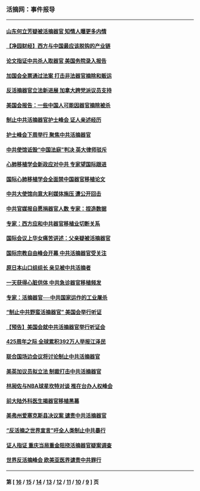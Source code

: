 ### 活摘网：事件报导
---
#### [山东何立芳疑被活摘器官 知情人曝更多内情](../../pages/nf5877/n14047530.md?08170430) 
#### [【净园财经】西方与中国最应该脱钩的产业链](../../pages/nf5877/n14016113.md?08170430) 
#### [论文指证中共杀人取器官 美国务院录入报告](../../pages/nf5877/n13999890.md?08170430) 
#### [加国会全票通过法案 打击非法器官摘除和贩运](../../pages/nf5877/n13884924.md?08170430) 
#### [反活摘器官立法新进展 加拿大跨党派议员支持](../../pages/nf5877/n13876061.md?08170430) 
#### [美国会报告：一些中国人可能因器官摘除被杀](../../pages/nf5877/n13867964.md?08170430) 
#### [制止中共活摘器官护士峰会 证人亲述经历](../../pages/nf5877/n13859007.md?08170430) 
#### [护士峰会下周举行 聚焦中共活摘器官](../../pages/nf5877/n13855418.md?08170430) 
#### [中共使馆诋毁“中国法庭”判决 英大律师驳斥](../../pages/nf5877/n13833945.md?08170430) 
#### [心肺移植学会新政应对中共 专家望国际跟进](../../pages/nf5877/n13829043.md?08170430) 
#### [国际心肺移植学会全面禁中国器官移植论文](../../pages/nf5877/n13827785.md?08170430) 
#### [中共大使馆向意大利媒体施压 遭公开回击](../../pages/nf5877/n13826038.md?08170430) 
#### [中共官媒报自愿捐器官人数 专家：捏造数据](../../pages/nf5877/n13814130.md?08170430) 
#### [专家：西方应和中共器官移植业切断关系](../../pages/nf5877/n13772828.md?08170430) 
#### [国际会议上华女痛苦讲述：父亲疑被活摘器官](../../pages/nf5877/n13771583.md?08170430) 
#### [国际宗教自由峰会开幕 中共活摘器官受关注](../../pages/nf5877/n13769995.md?08170430) 
#### [原日本山口组组长 亲见被中共活摘者](../../pages/nf5877/n13767360.md?08170430) 
#### [一天获得心脏供体 中共急诊器官移植频发](../../pages/nf5877/n13764689.md?08170430) 
#### [专家：活摘器官──中共国家运作的工业屠杀](../../pages/nf5877/n13761178.md?08170430) 
#### [“制止中共野蛮活摘器官” 美国会举行听证](../../pages/nf5877/n13735831.md?08170430) 
#### [【预告】美国会就中共活摘器官举行听证会](../../pages/nf5877/n13732843.md?08170430) 
#### [425周年之际 全球累积392万人举报江泽民](../../pages/nf5877/n13719232.md?08170430) 
#### [联合国场边会议将讨论制止中共活摘器官](../../pages/nf5877/n13656361.md?08170430) 
#### [美英加议员拟立法 制裁打击中共活摘器官](../../pages/nf5877/n13430251.md?08170430) 
#### [林昶佐与NBA球星坎特对谈 推在台办人权峰会](../../pages/nf5877/n13414467.md?08170430) 
#### [前大陆外科医生揭器官移植黑幕](../../pages/nf5877/n13401416.md?08170430) 
#### [美弗州爱塞克斯县决议案 谴责中共活摘器官](../../pages/nf5877/n13320919.md?08170430) 
#### [“反活摘之世界宣言”吁全人类制止中共暴行](../../pages/nf5877/n13259730.md?08170430) 
#### [证人指证 重庆当局重金阻挠活摘器官疑案调查](../../pages/nf5877/n13259127.md?08170430) 
#### [世界反活摘峰会 欧美亚医界谴责中共罪行](../../pages/nf5877/n13253550.md?08170430) 

---
#### 第 [ [16](./16.md?08170430) / [15](./15.md?08170430) / [14](./14.md?08170430) / [13](./13.md?08170430) / [12](./12.md?08170430) / [11](./11.md?08170430) / [10](./10.md?08170430) / [9](./9.md?08170430) ] 页
